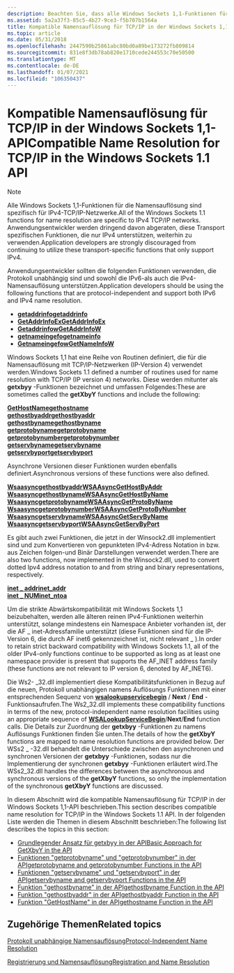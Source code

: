 ```yaml
---
description: Beachten Sie, dass alle Windows Sockets 1,1-Funktionen für die Namensauflösung für IPv4-TCP/IP-Netzwerke spezifisch sind.
ms.assetid: 5a2a37f3-85c5-4b27-9ce3-f5b707b1564a
title: Kompatible Namensauflösung für TCP/IP in der Windows Sockets 1,1-API
ms.topic: article
ms.date: 05/31/2018
ms.openlocfilehash: 2447590b25861abc80bd0a89be173272fb809814
ms.sourcegitcommit: 831e8f3db78ab820e1710cede244553c70e50500
ms.translationtype: MT
ms.contentlocale: de-DE
ms.lasthandoff: 01/07/2021
ms.locfileid: "106350437"
---
```

# <a name="compatible-name-resolution-for-tcpip-in-the-windows-sockets-11-api"></a><span data-ttu-id="87969-103">Kompatible Namensauflösung für TCP/IP in der Windows Sockets 1,1-API</span><span class="sxs-lookup"><span data-stu-id="87969-103">Compatible Name Resolution for TCP/IP in the Windows Sockets 1.1 API</span></span>

> [!Note]  
> <span data-ttu-id="87969-104">Alle Windows Sockets 1,1-Funktionen für die Namensauflösung sind spezifisch für IPv4-TCP/IP-Netzwerke.</span><span class="sxs-lookup"><span data-stu-id="87969-104">All of the Windows Sockets 1.1 functions for name resolution are specific to IPv4 TCP/IP networks.</span></span> <span data-ttu-id="87969-105">Anwendungsentwickler werden dringend davon abgeraten, diese Transport spezifischen Funktionen, die nur IPv4 unterstützen, weiterhin zu verwenden.</span><span class="sxs-lookup"><span data-stu-id="87969-105">Application developers are strongly discouraged from continuing to utilize these transport-specific functions that only support IPv4.</span></span>

 

<span data-ttu-id="87969-106">Anwendungsentwickler sollten die folgenden Funktionen verwenden, die Protokoll unabhängig sind und sowohl die IPv6-als auch die IPv4-Namensauflösung unterstützen.</span><span class="sxs-lookup"><span data-stu-id="87969-106">Application developers should be using the following functions that are protocol-independent and support both IPv6 and IPv4 name resolution.</span></span>

-   [<span data-ttu-id="87969-107">**getaddrinfo**</span><span class="sxs-lookup"><span data-stu-id="87969-107">**getaddrinfo**</span></span>](/windows/desktop/api/Ws2tcpip/nf-ws2tcpip-getaddrinfo)
-   [<span data-ttu-id="87969-108">**GetAddrInfoEx**</span><span class="sxs-lookup"><span data-stu-id="87969-108">**GetAddrInfoEx**</span></span>](/windows/desktop/api/Ws2tcpip/nf-ws2tcpip-getaddrinfoexa)
-   [<span data-ttu-id="87969-109">**Getaddrinfow**</span><span class="sxs-lookup"><span data-stu-id="87969-109">**GetAddrInfoW**</span></span>](/windows/desktop/api/Ws2tcpip/nf-ws2tcpip-getaddrinfow)
-   [<span data-ttu-id="87969-110">**getnameingefo**</span><span class="sxs-lookup"><span data-stu-id="87969-110">**getnameinfo**</span></span>](/windows/desktop/api/Ws2tcpip/nf-ws2tcpip-getnameinfo)
-   [<span data-ttu-id="87969-111">**Getnameingefow**</span><span class="sxs-lookup"><span data-stu-id="87969-111">**GetNameInfoW**</span></span>](/windows/desktop/api/Ws2tcpip/nf-ws2tcpip-getnameinfow)

<span data-ttu-id="87969-112">Windows Sockets 1,1 hat eine Reihe von Routinen definiert, die für die Namensauflösung mit TCP/IP-Netzwerken (IP-Version 4) verwendet werden.</span><span class="sxs-lookup"><span data-stu-id="87969-112">Windows Sockets 1.1 defined a number of routines used for name resolution with TCP/IP (IP version 4) networks.</span></span> <span data-ttu-id="87969-113">Diese werden mitunter als **getxbyy** -Funktionen bezeichnet und umfassen Folgendes:</span><span class="sxs-lookup"><span data-stu-id="87969-113">These are sometimes called the **getXbyY** functions and include the following:</span></span>

<dl>

[<span data-ttu-id="87969-114">**GetHostName**</span><span class="sxs-lookup"><span data-stu-id="87969-114">**gethostname**</span></span>](/windows/desktop/api/winsock/nf-winsock-gethostname)  
[<span data-ttu-id="87969-115">**gethostbyaddr**</span><span class="sxs-lookup"><span data-stu-id="87969-115">**gethostbyaddr**</span></span>](/windows/win32/api/wsipv6ok/nf-wsipv6ok-gethostbyaddr)  
[<span data-ttu-id="87969-116">**gethostbyname**</span><span class="sxs-lookup"><span data-stu-id="87969-116">**gethostbyname**</span></span>](/windows/win32/api/wsipv6ok/nf-wsipv6ok-gethostbyname)  
[<span data-ttu-id="87969-117">**getprotobyname**</span><span class="sxs-lookup"><span data-stu-id="87969-117">**getprotobyname**</span></span>](/windows/desktop/api/winsock/nf-winsock-getprotobyname)  
[<span data-ttu-id="87969-118">**getprotobynumber**</span><span class="sxs-lookup"><span data-stu-id="87969-118">**getprotobynumber**</span></span>](/windows/desktop/api/winsock/nf-winsock-getprotobynumber)  
[<span data-ttu-id="87969-119">**getservbyname**</span><span class="sxs-lookup"><span data-stu-id="87969-119">**getservbyname**</span></span>](/windows/desktop/api/winsock/nf-winsock-getservbyname)  
[<span data-ttu-id="87969-120">**getservbyport**</span><span class="sxs-lookup"><span data-stu-id="87969-120">**getservbyport**</span></span>](/windows/desktop/api/winsock/nf-winsock-getservbyport)  
</dl>

<span data-ttu-id="87969-121">Asynchrone Versionen dieser Funktionen wurden ebenfalls definiert.</span><span class="sxs-lookup"><span data-stu-id="87969-121">Asynchronous versions of these functions were also defined.</span></span>

<dl>

[<span data-ttu-id="87969-122">**Wsaasyncgethostbyaddr**</span><span class="sxs-lookup"><span data-stu-id="87969-122">**WSAAsyncGetHostByAddr**</span></span>](/windows/win32/api/winsock/nf-winsock-wsaasyncgethostbyaddr)  
[<span data-ttu-id="87969-123">**Wsaasyncgethostbyname**</span><span class="sxs-lookup"><span data-stu-id="87969-123">**WSAAsyncGetHostByName**</span></span>](/windows/win32/api/winsock/nf-winsock-wsaasyncgethostbyname)  
[<span data-ttu-id="87969-124">**Wsaasyncgetprotobyname**</span><span class="sxs-lookup"><span data-stu-id="87969-124">**WSAAsyncGetProtoByName**</span></span>](/windows/desktop/api/winsock/nf-winsock-wsaasyncgetprotobyname)  
[<span data-ttu-id="87969-125">**Wsaasyncgetprotobynumber**</span><span class="sxs-lookup"><span data-stu-id="87969-125">**WSAAsyncGetProtoByNumber**</span></span>](/windows/desktop/api/winsock/nf-winsock-wsaasyncgetprotobynumber)  
[<span data-ttu-id="87969-126">**Wsaasyncgetservbyname**</span><span class="sxs-lookup"><span data-stu-id="87969-126">**WSAAsyncGetServByName**</span></span>](/windows/desktop/api/winsock/nf-winsock-wsaasyncgetservbyname)  
[<span data-ttu-id="87969-127">**Wsaasyncgetservbyport**</span><span class="sxs-lookup"><span data-stu-id="87969-127">**WSAAsyncGetServByPort**</span></span>](/windows/desktop/api/winsock/nf-winsock-wsaasyncgetservbyport)  
</dl>

<span data-ttu-id="87969-128">Es gibt auch zwei Funktionen, die jetzt in der Winsock2.dll implementiert sind und zum Konvertieren von gepunkteten IPv4-Adress Notation in bzw. aus Zeichen folgen-und Binär Darstellungen verwendet werden.</span><span class="sxs-lookup"><span data-stu-id="87969-128">There are also two functions, now implemented in the Winsock2.dll, used to convert dotted Ipv4 address notation to and from string and binary representations, respectively.</span></span>

<dl>

[<span data-ttu-id="87969-129">**inet \_ addr**</span><span class="sxs-lookup"><span data-stu-id="87969-129">**inet\_addr**</span></span>](/windows/win32/api/winsock2/nf-winsock2-inet_addr)  
[<span data-ttu-id="87969-130">**inet \_ NUM**</span><span class="sxs-lookup"><span data-stu-id="87969-130">**inet\_ntoa**</span></span>](/windows/win32/api/winsock2/nf-winsock2-inet_ntoa)  
</dl>

<span data-ttu-id="87969-131">Um die strikte Abwärtskompatibilität mit Windows Sockets 1,1 beizubehalten, werden alle älteren reinen IPv4-Funktionen weiterhin unterstützt, solange mindestens ein Namespace Anbieter vorhanden ist, der die AF \_ inet-Adressfamilie unterstützt (diese Funktionen sind für die IP-Version 6, die durch AF inet6 gekennzeichnet ist, nicht relevant \_ ).</span><span class="sxs-lookup"><span data-stu-id="87969-131">In order to retain strict backward compatibility with Windows Sockets 1.1, all of the older IPv4-only functions continue to be supported as long as at least one namespace provider is present that supports the AF\_INET address family (these functions are not relevant to IP version 6, denoted by AF\_INET6).</span></span>

<span data-ttu-id="87969-132">Die Ws2- \_32.dll implementiert diese Kompatibilitätsfunktionen in Bezug auf die neuen, Protokoll unabhängigen namens Auflösungs Funktionen mit einer entsprechenden Sequenz von [**wsalookupservicebegin**](/windows/desktop/api/Winsock2/nf-winsock2-wsalookupservicebegina) / **Next** / **End** -Funktionsaufrufen.</span><span class="sxs-lookup"><span data-stu-id="87969-132">The Ws2\_32.dll implements these compatibility functions in terms of the new, protocol-independent name resolution facilities using an appropriate sequence of [**WSALookupServiceBegin**](/windows/desktop/api/Winsock2/nf-winsock2-wsalookupservicebegina)/**Next**/**End** function calls.</span></span> <span data-ttu-id="87969-133">Die Details zur Zuordnung der **getxbyy** -Funktionen zu namens Auflösungs Funktionen finden Sie unten.</span><span class="sxs-lookup"><span data-stu-id="87969-133">The details of how the **getXbyY** functions are mapped to name resolution functions are provided below.</span></span> <span data-ttu-id="87969-134">Der WSs2 \_ -32.dll behandelt die Unterschiede zwischen den asynchronen und synchronen Versionen der **getxbyy** -Funktionen, sodass nur die Implementierung der synchronen **getxbyy** -Funktionen erläutert wird.</span><span class="sxs-lookup"><span data-stu-id="87969-134">The WSs2\_32.dll handles the differences between the asynchronous and synchronous versions of the **getXbyY** functions, so only the implementation of the synchronous **getXbyY** functions are discussed.</span></span>

<span data-ttu-id="87969-135">In diesem Abschnitt wird die kompatible Namensauflösung für TCP/IP in der Windows Sockets 1,1-API beschrieben.</span><span class="sxs-lookup"><span data-stu-id="87969-135">This section describes compatible name resolution for TCP/IP in the Windows Sockets 1.1 API.</span></span> <span data-ttu-id="87969-136">In der folgenden Liste werden die Themen in diesem Abschnitt beschrieben:</span><span class="sxs-lookup"><span data-stu-id="87969-136">The following list describes the topics in this section:</span></span>

-   [<span data-ttu-id="87969-137">Grundlegender Ansatz für getxbyy in der API</span><span class="sxs-lookup"><span data-stu-id="87969-137">Basic Approach for GetXbyY in the API</span></span>](basic-approach-for-getxbyy-in-the-api-2.md)
-   [<span data-ttu-id="87969-138">Funktionen "getprotobyname" und "getprotobynumber" in der API</span><span class="sxs-lookup"><span data-stu-id="87969-138">getprotobyname and getprotobynumber Functions in the API</span></span>](getprotobyname-and-getprotobynumber-functions-in-the-api-2.md)
-   [<span data-ttu-id="87969-139">Funktionen "getservbyname" und "getservbyport" in der API</span><span class="sxs-lookup"><span data-stu-id="87969-139">getservbyname and getservbyport Functions in the API</span></span>](getservbyname-and-getservbyport-functions-in-the-api-2.md)
-   [<span data-ttu-id="87969-140">Funktion "gethostbyname" in der API</span><span class="sxs-lookup"><span data-stu-id="87969-140">gethostbyname Function in the API</span></span>](gethostbyname-function-in-the-api-2.md)
-   [<span data-ttu-id="87969-141">Funktion "gethostbyaddr" in der API</span><span class="sxs-lookup"><span data-stu-id="87969-141">gethostbyaddr Function in the API</span></span>](gethostbyaddr-function-in-the-api-2.md)
-   [<span data-ttu-id="87969-142">Funktion "GetHostName" in der API</span><span class="sxs-lookup"><span data-stu-id="87969-142">gethostname Function in the API</span></span>](gethostname-function-in-the-api-2.md)

## <a name="related-topics"></a><span data-ttu-id="87969-143">Zugehörige Themen</span><span class="sxs-lookup"><span data-stu-id="87969-143">Related topics</span></span>

<dl> <dt>

[<span data-ttu-id="87969-144">Protokoll unabhängige Namensauflösung</span><span class="sxs-lookup"><span data-stu-id="87969-144">Protocol-Independent Name Resolution</span></span>](protocol-independent-name-resolution-2.md)
</dt> <dt>

[<span data-ttu-id="87969-145">Registrierung und Namensauflösung</span><span class="sxs-lookup"><span data-stu-id="87969-145">Registration and Name Resolution</span></span>](registration-and-name-resolution-2.md)
</dt> </dl>

 

 
